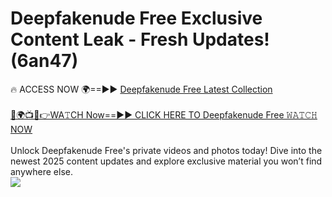# Deepfakenude Free Exclusive Content Leak - Fresh Updates! (6an47)

🔥 ACCESS NOW 🌍==►► <a href="https://tinyurl.com/yc657z5k" rel="nofollow">Deepfakenude Free Latest Collection</a>
<br><br>
[🔴🌍📺📱👉WA𝚃CH Now==►► CLICK HERE TO Deepfakenude Free 𝚆𝙰𝚃𝙲𝙷 NOW](https://tinyurl.com/yc657z5k)
<br><br>
Unlock Deepfakenude Free's private videos and photos today! Dive into the newest 2025 content updates and explore exclusive material you won’t find anywhere else.
<br>
<a href="https://tinyurl.com/yc657z5k" rel="nofollow" data-target="animated-image.originalLink"><img src="https://camo.githubusercontent.com/8a4f000d20f83aca3bf7ec5f350d767afa0574a8a352519fd8cfa583a6f93a33/68747470733a2f2f692e696d6775722e636f6d2f644a486b345a712e676966" data-canonical-src="https://i.imgur.com/dJHk4Zq.gif" style="max-width: 100%; display: inline-block;" data-target="animated-image.originalImage"></a>
<br>
